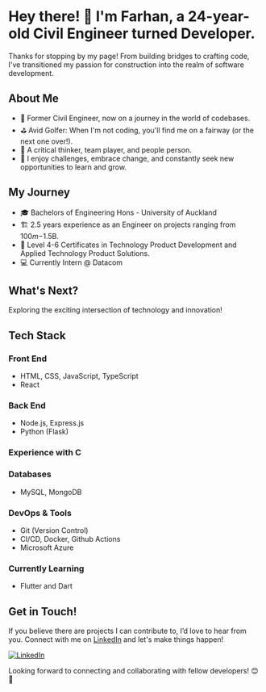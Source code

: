 # Hey there! 👋 I'm Farhan, a 24-year-old Civil Engineer turned Developer.

Thanks for stopping by my page! From building bridges to crafting code, I've transitioned my passion for construction into the realm of software development.

## About Me

- 💼 Former Civil Engineer, now on a journey in the world of codebases.
- ⛳ Avid Golfer: When I'm not coding, you'll find me on a fairway (or the next one over!).
- 🤔 A critical thinker, team player, and people person.
- 🌟 I enjoy challenges, embrace change, and constantly seek new opportunities to learn and grow.

## My Journey

- 🎓 Bachelors of Engineering Hons - University of Auckland
- 🏗️ 2.5 years experience as an Engineer on projects ranging from $100m-$1.5B.
- 🚀 Level 4-6 Certificates in Technology Product Development and Applied Technology Product Solutions.
- 💻 Currently Intern @ Datacom

## What's Next?

Exploring the exciting intersection of technology and innovation!

## Tech Stack

### Front End

- HTML, CSS, JavaScript, TypeScript
- React

### Back End

- Node.js, Express.js
- Python (Flask)

### Experience with C

### Databases

- MySQL, MongoDB

### DevOps & Tools

- Git (Version Control)
- CI/CD, Docker, Github Actions
- Microsoft Azure

### Currently Learning

- Flutter and Dart

## Get in Touch!

If you believe there are projects I can contribute to, I’d love to hear from you. Connect with me on [LinkedIn](https://www.linkedin.com/in/farhan-malek-13b72424a/) and let's make things happen!

[![LinkedIn](https://img.shields.io/badge/LinkedIn-Connect-blue)](https://www.linkedin.com/in/farhan-malek-13b72424a/)

Looking forward to connecting and collaborating with fellow developers! 😊🚀
